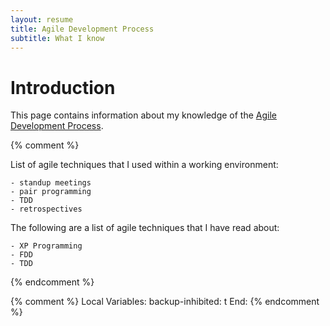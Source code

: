 ```yaml
---
layout: resume
title: Agile Development Process 
subtitle: What I know
---
```


# Introduction

This page contains information about my knowledge of the [Agile Development Process](https://www.agilealliance.org/).

{% comment %}

List of agile techniques that I used within a working environment:

	- standup meetings
	- pair programming
	- TDD
	- retrospectives

The following are a list of agile techniques that I have read about:

	- XP Programming
	- FDD
	- TDD


{% endcomment %}

{% comment %}
Local Variables:
backup-inhibited: t
End:
{% endcomment %}
